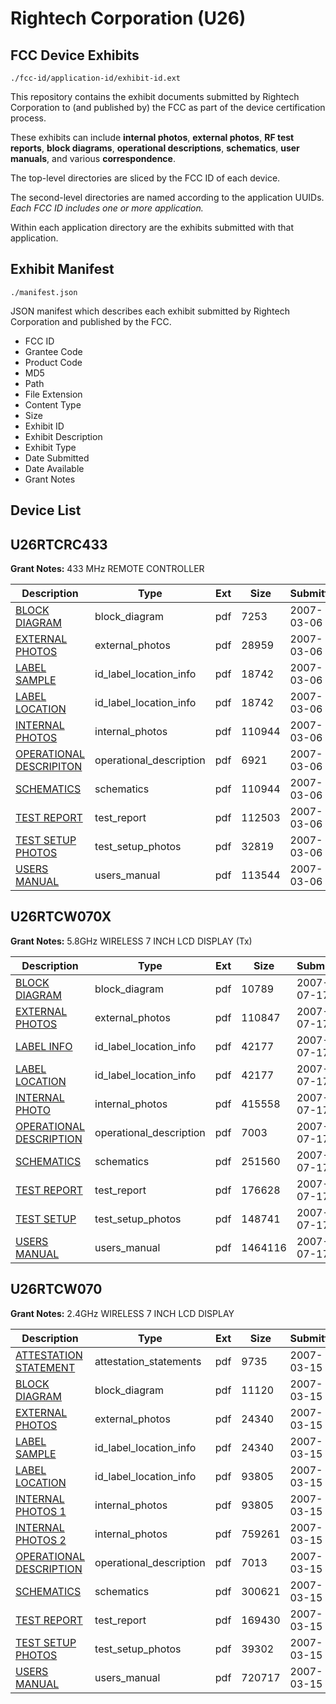 # Rightech Corporation (U26)
## FCC Device Exhibits

```
./fcc-id/application-id/exhibit-id.ext
```

This repository contains the exhibit documents submitted by Rightech Corporation to (and published by) the FCC as part of the device certification process.

These exhibits can include **internal photos**, **external photos**, **RF test reports**, **block diagrams**, **operational descriptions**, **schematics**, **user manuals**, and various **correspondence**.

The top-level directories are sliced by the FCC ID of each device.

The second-level directories are named according to the application UUIDs. *Each FCC ID includes one or more application.*

Within each application directory are the exhibits submitted with that application. 

## Exhibit Manifest

```
./manifest.json
```

JSON manifest which describes each exhibit submitted by Rightech Corporation and published by the FCC.

- FCC ID
- Grantee Code
- Product Code
- MD5
- Path
- File Extension
- Content Type
- Size
- Exhibit ID
- Exhibit Description
- Exhibit Type
- Date Submitted
- Date Available
- Grant Notes

## Device List
## U26RTCRC433
**Grant Notes:** 433 MHz REMOTE CONTROLLER

| Description | Type | Ext | Size | Submitted | Available |
| ----------- | ---- | --- | ---- | --------- | --------- |
| [BLOCK DIAGRAM](U26RTCRC433/e8c9d814dcdf5143682ab32b21ceb368/764986.pdf) | block_diagram | pdf | 7253 | 2007-03-06 | 2007-03-06 |
| [EXTERNAL PHOTOS](U26RTCRC433/e8c9d814dcdf5143682ab32b21ceb368/764988.pdf) | external_photos | pdf | 28959 | 2007-03-06 | 2007-03-06 |
| [LABEL SAMPLE](U26RTCRC433/e8c9d814dcdf5143682ab32b21ceb368/764990.pdf) | id_label_location_info | pdf | 18742 | 2007-03-06 | 2007-03-06 |
| [LABEL LOCATION](U26RTCRC433/e8c9d814dcdf5143682ab32b21ceb368/764990.pdf) | id_label_location_info | pdf | 18742 | 2007-03-06 | 2007-03-06 |
| [INTERNAL PHOTOS](U26RTCRC433/e8c9d814dcdf5143682ab32b21ceb368/764991.pdf) | internal_photos | pdf | 110944 | 2007-03-06 | 2007-03-06 |
| [OPERATIONAL DESCRIPITON](U26RTCRC433/e8c9d814dcdf5143682ab32b21ceb368/764987.pdf) | operational_description | pdf | 6921 | 2007-03-06 | 2007-03-06 |
| [SCHEMATICS](U26RTCRC433/e8c9d814dcdf5143682ab32b21ceb368/764991.pdf) | schematics | pdf | 110944 | 2007-03-06 | 2007-03-06 |
| [TEST REPORT](U26RTCRC433/e8c9d814dcdf5143682ab32b21ceb368/764993.pdf) | test_report | pdf | 112503 | 2007-03-06 | 2007-03-06 |
| [TEST SETUP PHOTOS](U26RTCRC433/e8c9d814dcdf5143682ab32b21ceb368/764996.pdf) | test_setup_photos | pdf | 32819 | 2007-03-06 | 2007-03-06 |
| [USERS MANUAL](U26RTCRC433/e8c9d814dcdf5143682ab32b21ceb368/764995.pdf) | users_manual | pdf | 113544 | 2007-03-06 | 2007-03-06 |
## U26RTCW070X
**Grant Notes:** 5.8GHz WIRELESS 7 INCH LCD DISPLAY (Tx)

| Description | Type | Ext | Size | Submitted | Available |
| ----------- | ---- | --- | ---- | --------- | --------- |
| [BLOCK DIAGRAM](U26RTCW070X/e5a279e19aea8b4cad2457e725532db3/817163.pdf) | block_diagram | pdf | 10789 | 2007-07-17 | 2007-07-17 |
| [EXTERNAL PHOTOS](U26RTCW070X/e5a279e19aea8b4cad2457e725532db3/817164.pdf) | external_photos | pdf | 110847 | 2007-07-17 | 2007-07-17 |
| [LABEL INFO](U26RTCW070X/e5a279e19aea8b4cad2457e725532db3/817166.pdf) | id_label_location_info | pdf | 42177 | 2007-07-17 | 2007-07-17 |
| [LABEL LOCATION](U26RTCW070X/e5a279e19aea8b4cad2457e725532db3/817167.pdf) | id_label_location_info | pdf | 42177 | 2007-07-17 | 2007-07-17 |
| [INTERNAL PHOTO](U26RTCW070X/e5a279e19aea8b4cad2457e725532db3/817165.pdf) | internal_photos | pdf | 415558 | 2007-07-17 | 2007-07-17 |
| [OPERATIONAL DESCRIPTION](U26RTCW070X/e5a279e19aea8b4cad2457e725532db3/817168.pdf) | operational_description | pdf | 7003 | 2007-07-17 | 2007-07-17 |
| [SCHEMATICS](U26RTCW070X/e5a279e19aea8b4cad2457e725532db3/817169.pdf) | schematics | pdf | 251560 | 2007-07-17 | 2007-07-17 |
| [TEST REPORT](U26RTCW070X/e5a279e19aea8b4cad2457e725532db3/817170.pdf) | test_report | pdf | 176628 | 2007-07-17 | 2007-07-17 |
| [TEST SETUP](U26RTCW070X/e5a279e19aea8b4cad2457e725532db3/817171.pdf) | test_setup_photos | pdf | 148741 | 2007-07-17 | 2007-07-17 |
| [USERS MANUAL](U26RTCW070X/e5a279e19aea8b4cad2457e725532db3/817172.pdf) | users_manual | pdf | 1464116 | 2007-07-17 | 2007-07-17 |
## U26RTCW070
**Grant Notes:** 2.4GHz WIRELESS 7 INCH LCD DISPLAY

| Description | Type | Ext | Size | Submitted | Available |
| ----------- | ---- | --- | ---- | --------- | --------- |
| [ATTESTATION STATEMENT](U26RTCW070/9891d0d03030a4e03c537f8acd7a41e5/768421.pdf) | attestation_statements | pdf | 9735 | 2007-03-15 | 2007-03-15 |
| [BLOCK DIAGRAM](U26RTCW070/9891d0d03030a4e03c537f8acd7a41e5/768422.pdf) | block_diagram | pdf | 11120 | 2007-03-15 | 2007-03-15 |
| [EXTERNAL PHOTOS](U26RTCW070/9891d0d03030a4e03c537f8acd7a41e5/768423.pdf) | external_photos | pdf | 24340 | 2007-03-15 | 2007-03-15 |
| [LABEL SAMPLE](U26RTCW070/9891d0d03030a4e03c537f8acd7a41e5/768423.pdf) | id_label_location_info | pdf | 24340 | 2007-03-15 | 2007-03-15 |
| [LABEL LOCATION](U26RTCW070/9891d0d03030a4e03c537f8acd7a41e5/768425.pdf) | id_label_location_info | pdf | 93805 | 2007-03-15 | 2007-03-15 |
| [INTERNAL PHOTOS 1](U26RTCW070/9891d0d03030a4e03c537f8acd7a41e5/768425.pdf) | internal_photos | pdf | 93805 | 2007-03-15 | 2007-03-15 |
| [INTERNAL PHOTOS 2](U26RTCW070/9891d0d03030a4e03c537f8acd7a41e5/768427.pdf) | internal_photos | pdf | 759261 | 2007-03-15 | 2007-03-15 |
| [OPERATIONAL DESCRIPTION](U26RTCW070/9891d0d03030a4e03c537f8acd7a41e5/768428.pdf) | operational_description | pdf | 7013 | 2007-03-15 | 2007-03-15 |
| [SCHEMATICS](U26RTCW070/9891d0d03030a4e03c537f8acd7a41e5/768429.pdf) | schematics | pdf | 300621 | 2007-03-15 | 2007-03-15 |
| [TEST REPORT](U26RTCW070/9891d0d03030a4e03c537f8acd7a41e5/768430.pdf) | test_report | pdf | 169430 | 2007-03-15 | 2007-03-15 |
| [TEST SETUP PHOTOS](U26RTCW070/9891d0d03030a4e03c537f8acd7a41e5/768431.pdf) | test_setup_photos | pdf | 39302 | 2007-03-15 | 2007-03-15 |
| [USERS MANUAL](U26RTCW070/9891d0d03030a4e03c537f8acd7a41e5/768420.pdf) | users_manual | pdf | 720717 | 2007-03-15 | 2007-03-15 |
